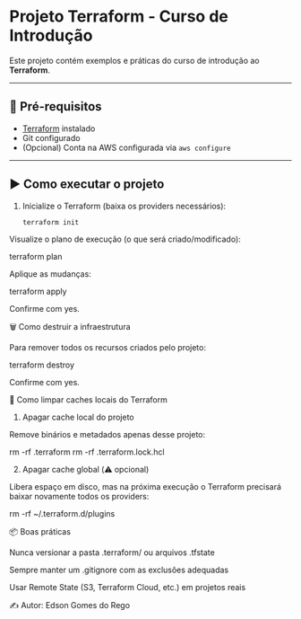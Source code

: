 # Projeto Terraform - Curso de Introdução

Este projeto contém exemplos e práticas do curso de introdução ao **Terraform**.

---

## 🚀 Pré-requisitos

- [Terraform](https://developer.hashicorp.com/terraform/downloads) instalado
- Git configurado
- (Opcional) Conta na AWS configurada via `aws configure`

---

## ▶️ Como executar o projeto

1. Inicialize o Terraform (baixa os providers necessários):
   ```bash
   terraform init

Visualize o plano de execução (o que será criado/modificado):

terraform plan


Aplique as mudanças:

terraform apply


Confirme com yes.

🗑️ Como destruir a infraestrutura

Para remover todos os recursos criados pelo projeto:

terraform destroy


Confirme com yes.

🧹 Como limpar caches locais do Terraform
1. Apagar cache local do projeto

Remove binários e metadados apenas desse projeto:

rm -rf .terraform
rm -rf .terraform.lock.hcl

2. Apagar cache global (⚠️ opcional)

Libera espaço em disco, mas na próxima execução o Terraform precisará baixar novamente todos os providers:

rm -rf ~/.terraform.d/plugins

📦 Boas práticas

Nunca versionar a pasta .terraform/ ou arquivos .tfstate

Sempre manter um .gitignore com as exclusões adequadas

Usar Remote State (S3, Terraform Cloud, etc.) em projetos reais

✍️ Autor: Edson Gomes do Rego